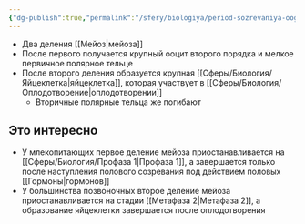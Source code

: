```yaml
---
{"dg-publish":true,"permalink":"/sfery/biologiya/period-sozrevaniya-oogeneza/","tags":["Общаябиология"]}
---
```


- Два деления [[Мейоз\|мейоза]]
- После первого получается крупный ооцит второго порядка и мелкое первичное полярное тельце
- После второго деления образуется крупная [[Сферы/Биология/Яйцеклетка\|яйцеклетка]], которая участвует в [[Сферы/Биология/Оплодотворение\|оплодотворении]]
	- Вторичные полярные тельца же погибают
## Это интересно
- У млекопитающих первое деление мейоза приостанавливается на [[Сферы/Биология/Профаза 1\|Профаза 1]], а завершается только после наступления полового созревания под действием половых [[Гормоны\|гормонов]]
- У большинства позвоночных второе деление мейоза приостанавливается на стадии [[Метафаза 2\|Метафаза 2]], а образование яйцеклетки завершается после оплодотворения